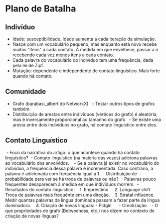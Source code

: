 # Plano de Batalha

## Indivíduo

  - Idade: susceptibilidade. Idade aumenta a cada iteração da simulação.
  - Nasce com um vocabulário pequeno, mas enquanto está novo recebe muitos "itens" a cada contato. À medida em que envelhece, passar a ir recebendo cada vez menos itens a cada contato.
  - Cada palavra do vocabulário do indivíduo tem uma frequência, dada pela lei de Zipf.
  - Mutação: dependente e independente de contato linguístico. Mais forte quando há contato.
 

## Comunidade

  - Grafo (barabasi_albert do NetworkX)
      - Testar outros tipos de grafos também.
  - Distribuição de arestas entre indivíduos (vértices do grafo) é aleatória, mas é inversamente proporcional ao tamanho do grafo.
  - Se existe uma aresta entre dois indivíduos no grafo, há contato linguístico entre eles.

## Contato Linguístico

  - Foco da narrativa do artigo: o que acontece quando há contato linguístico?
  - Contato linguístico (na maioria das vezes) adiciona palavras ao vocabulário dos envolvidos.
    - Se a palavra já existir no vocabulário do indivíduo, a frequência dessa palavra é incrementada. Caso contrário, a palavra é adicionada com frequência igual a 1.
  - Distribuição de probabilidade para ver se há troca de palavras ou não?
  - Palavras pouco frequentes desaparecem á medida em que indivíduos morrem.
  - Resultados do contato linguístico:
    1. Empréstimo.
    2. Language shift. Troca de palavras mais frequênte em uma direção.
    3. Stratal influence. Medir quantas palavras da língua dominada passam a fazer parte da língua dominadora.
    4. Criação de novas línguas:
      - Pidgin
      - Creolização
    - O que propriedades de grafo (Betweeness, etc.) nos dizem no contexto de criação de novas línguas?
